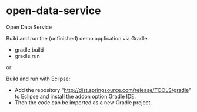 ﻿open-data-service
=================

Open Data Service


Build and run the (unfinished) demo application via Gradle:
* gradle build
* gradle run

or

Build and run with Eclipse:
* Add the repository "http://dist.springsource.com/release/TOOLS/gradle" to Eclipse and install the addon option Gradle IDE.
* Then the code can be imported as a new Gradle project.